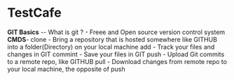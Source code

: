# TestCafe
**GIT Basics** --
What is git ? - Freee and Open source version control system
**CMDS**-
clone - Bring a repository that is hosted somewhere like GITHUB into a folder(Directory) on your local machine
add - Track your files and changes in GIT
commint - Save your files in GIT
push - Upload Git commits to a remote repo, like GITHUB
pull - Download changes from remote repo to your local machine, the opposite of push
